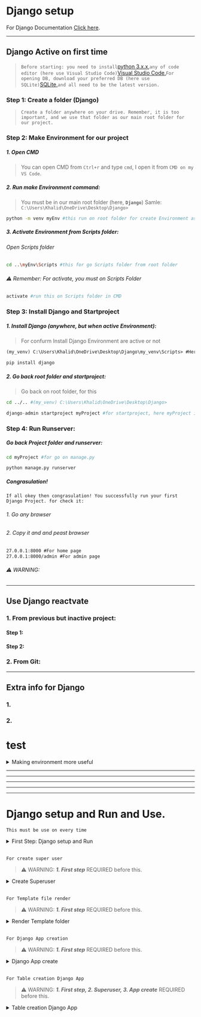 # Django setup

For Django Documentation [Click here](https://docs.djangoproject.com/).

---

## Django Active on first time

>```Before starting: you need to install```[python 3.x.x,](https://www.python.org/downloads/)```any of code editor (here use Visual Studio Code)```[Visual Studio Code,](https://code.visualstudio.com/download)```For opening DB, download your preferred DB (here use SQLite)```[SQLite,](https://sqlitebrowser.org/dl/)```and all need to be the latest version.```

### Step 1: Create a folder (Django)

> ```Create a folder anywhere on your drive. Remember, it is too important, and we use that folder as our main root folder for our project.```

### Step 2: Make Environment for our project

##### 1. Open CMD

> You can open CMD from ```Ctrl+r``` and type ```cmd```, I open it from ```CMD on my VS Code```.

##### 2. Run make Environment command:

>You must be in our main root folder (here, <b>```Django```</b>)
Samle: ```C:\Users\Khalid\OneDrive\Desktop\Django> ```

```bash
python -m venv myEnv #this run on root folder for create Environment as myEnv
```

##### 3. Activate Environment from Scripts folder:

###### Open Scripts folder

```bash
cd ..\myEnv\Scripts #this for go Scripts folder from root folder
```

###### ⚠️ Remember: For activate, you must on Scripts Folder

```bash
activate #run this on Scripts folder in CMD
```

### Step 3: Install Django and Startproject

##### 1. Install Django (anywhere, but when active Environment):

> For confurm Install Django Environment are active or not
```txt
(my_venv) C:\Users\Khalid\OneDrive\Desktop\Django\my_venv\Scripts> #Here on most left '(my_venv)' indicate.
```

```bash
pip install django
```

##### 2. Go back root folder and startproject:

> Go back on root folder, for this

```bash
cd ../.. #(my_venv) C:\Users\Khalid\OneDrive\Desktop\Django>
```

```py
django-admin startproject myProject #for startproject, here myProject is a name for your project
```

### Step 4: Run Runserver:
##### Go back Project folder and runserver:


```bash
cd myProject #for go on manage.py
```

```bash
python manage.py runserver
```

##### Congrasulation!

```If all okey then congrasulation! You successfully run your first Django Project. for check it:```

###### 1. Go any brawser
###### 2. Copy it and and peast brawser
```txt
27.0.0.1:8000 #For home page
27.0.0.1:8000/admin #For admin page
```

###### ⚠️ WARNING: 

---

## Use Django reactvate

### 1. From previous but inactive project:

#### Step 1: 

#### Step 2:

### 2. From Git:

---

## Extra info for Django

### 1. 

### 2. 





# test

<details>
<summary>Making environment more useful</summary>
- fast
- 2nd

</details>




---
---
---
---
---


<!-- <details>
<summary>Django setup</summary>



</details> -->

# Django setup and Run and Use.
```This must be use on every time```
<details>
<summary>First Step: Django setup and Run</summary>
<!-- **This must be use on every time** -->
<details>
<summary>Django Active on first time</summary>

## Create a folder (Django)


## Make Environment for our project and activate


## Install Django and Startproject


## Run Runserver:

</details>
<details>
<summary>Django Active on next time (or use from GitHub)</summary>

### Open folder on CMD / command prompt (Django)


### Make Environment for our project


### Install Django and Startproject


### Run Runserver:

</details>
</details>
<br>

```For create super user```
>⚠️ WARNING: <b>*1. First step*</b> REQUIRED before this.

<details>
<summary>Create Superuser</summary>



</details>
<br>

```For Template file render```
>⚠️ WARNING: <b>*1. First step*</b> REQUIRED before this.

<details>
<summary>Render Template folder</summary>



</details>

<br>

```For Django App creation```
>⚠️ WARNING: <b>*1. First step*</b> REQUIRED before this.

<details>
<summary>Django App create</summary>



</details>


<br>

```For Table creation Django App```
>⚠️ WARNING: <b>*1. First step, 2. Superuser, 3. App create*</b> REQUIRED before this.

<details>
<summary>Table creation Django App</summary>



</details>